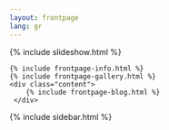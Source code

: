 ```yaml
---
layout: frontpage
lang: gr
---
```


 {% include slideshow.html %}
<div class="main">

    {% include frontpage-info.html %}
    {% include frontpage-gallery.html %}
    <div class="content">        
        {% include frontpage-blog.html %}  
     </div>
 {% include sidebar.html %}
</div>